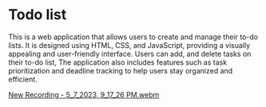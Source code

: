 <h1>Todo list</h1>
  
  
<p>This is a web application that allows users to create and manage their to-do lists. It is designed using HTML, CSS, and JavaScript, providing a visually appealing and user-friendly interface. Users can add, and delete tasks on their to-do list,  The application also includes features such as task prioritization and deadline tracking to help users stay organized and efficient.
<p>


[New Recording - 5_7_2023, 9_17_26 PM.webm](https://user-images.githubusercontent.com/93156232/236687010-73c1703e-5735-4c1e-8c01-01c88f06469b.webm)
